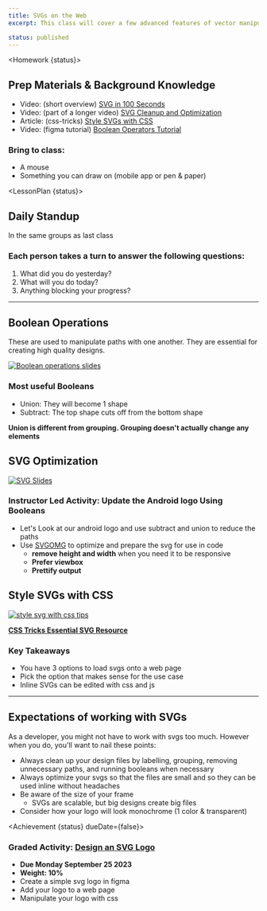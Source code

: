 ```yaml
---
title: SVGs on the Web
excerpt: This class will cover a few advanced features of vector manipulation along with how to export and use vectors on web pages.

status: published
---
```


<script>
	import Homework from "$lib/components/Homework.svelte";
	import LessonPlan from "$lib/components/LessonPlan.svelte";
	import Achievement from "$lib/components/Achievement.svelte"
</script>

<Homework {status}>

<h2>Prep Materials & Background Knowledge</h2>

- Video: (short overview) [SVG in 100 Seconds](https://youtu.be/emFMHH2Bfvo?si=L-DZqTo9IUs8zaKX)
- Video: (part of a longer video) [SVG Cleanup and Optimization](https://youtu.be/cWh0de8IhX4?si=kfc4Kgh86AJXKdUp&t=1321)
- Article: (css-tricks) [Style SVGs with CSS](https://css-tricks.com/svg-properties-and-css/)
- Video: (figma tutorial) [Boolean Operators Tutorial](https://youtu.be/8ZaX6qEcUCU?si=5yFBuxyH4c7Fs6Hu)

### Bring to class:

- A mouse
- Something you can draw on (mobile app or pen & paper)

</Homework>

<LessonPlan {status}>

<h2>Daily Standup</h2>

In the same groups as last class

### Each person takes a turn to answer the following questions:

1.  What did you do yesterday?
2.  What will you do today?
3.  Anything blocking your progress?

---

<h2>Boolean Operations</h2>

These are used to manipulate paths with one another. They are essential for creating high quality designs.

<a href="https://help.figma.com/hc/en-us/articles/360039957534-Boolean-operations"><img src="/images/design/booleans.png" alt="Boolean operations slides" /></a>

### Most useful Booleans

- Union: They will become 1 shape
- Subtract: The top shape cuts off from the bottom shape

**Union is different from grouping. Grouping doesn't actually change any elements**

<h2>SVG Optimization</h2>

<a href="https://docs.google.com/presentation/d/1PXRKHVNnxK0XZlxBNbGwWEk9ouJCtmx21QZiFlm8crc/edit?usp=sharing"><img src="/images/design/svg-slides.png" alt="SVG Slides" /></a>

### Instructor Led Activity: Update the Android logo Using Booleans

- Let's Look at our android logo and use subtract and union to reduce the paths
- Use [SVGOMG](https://jakearchibald.github.io/svgomg/) to optimize and prepare the svg for use in code
  - **remove height and width** when you need it to be responsive
  - **Prefer viewbox**
  - **Prettify output**

<h2>Style SVGs with CSS</h2>

<a href="https://docs.google.com/presentation/d/1zIfstZwArqenWj85LdXJjat5vx7wdgvIucKlzEqyTwc/edit?usp=sharing"><img src="/images/design/svg-css-slides.png" alt="style svg with css tips" /></a>

**[CSS Tricks Essential SVG Resource](https://css-tricks.com/lodge/svg/)**

### Key Takeaways

- You have 3 options to load svgs onto a web page
- Pick the option that makes sense for the use case
- Inline SVGs can be edited with css and js

---

<h2>Expectations of working with SVGs</h2>

As a developer, you might not have to work with svgs too much. However when you do, you'll want to nail these points:

- Always clean up your design files by labelling, grouping, removing unnecessary paths, and running booleans when necessary
- Always optimize your svgs so that the files are small and so they can be used inline without headaches
- Be aware of the size of your frame
  - SVGs are scalable, but big designs create big files
- Consider how your logo will look monochrome (1 color & transparent)

</LessonPlan>

<Achievement {status} dueDate={false}>

### Graded Activity: [Design an SVG Logo](/courses/dsgn-270/assessments/graded-activities)

- **Due Monday September 25 2023**
- **Weight: 10%**
- Create a simple svg logo in figma
- Add your logo to a web page
- Manipulate your logo with css

</Achievement>
